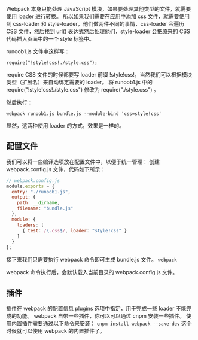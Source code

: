 Webpack 本身只能处理 JavaScript 模块，如果要处理其他类型的文件，就需要使用 loader 进行转换。
所以如果我们需要在应用中添加 css 文件，就需要使用到 css-loader 和 style-loader，他们做两件不同的事情，css-loader 会遍历 CSS 文件，然后找到 url() 表达式然后处理他们，style-loader 会把原来的 CSS 代码插入页面中的一个 style 标签中。

runoob1.js 文件中这样写：

`require("!style!css!./style.css");`

require CSS 文件的时候都要写 loader 前缀 !style!css!，当然我们可以根据模块类型（扩展名）来自动绑定需要的 loader。 将 runoob1.js 中的 require("!style!css!./style.css") 修改为 require("./style.css") 。

然后执行：

`webpack runoob1.js bundle.js --module-bind 'css=style!css'`

显然，这两种使用 loader 的方式，效果是一样的。

## 配置文件
我们可以将一些编译选项放在配置文件中，以便于统一管理：
创建 webpack.config.js 文件，代码如下所示：

``` javascript
// webpack.config.js
module.exports = {
  entry: "./runoob1.js",
  output: {
    path: __dirname,
    filename: "bundle.js"
  },
  module: {
    loaders: [
      { test: /\.css$/, loader: "style!css" }
    ]
  }
};
```


接下来我们只需要执行 webpack 命令即可生成 bundle.js 文件。
`webpack`

webpack 命令执行后，会默认载入当前目录的 webpack.config.js 文件。

## 插件
插件在 webpack 的配置信息 plugins 选项中指定，用于完成一些 loader 不能完成的功能。
webpack 自带一些插件，你可以可以通过 cnpm 安装一些插件。
使用内置插件需要通过以下命令来安装：
`cnpm install webpack --save-dev`
这个时候就可以使用 webpack 的内置插件了。
